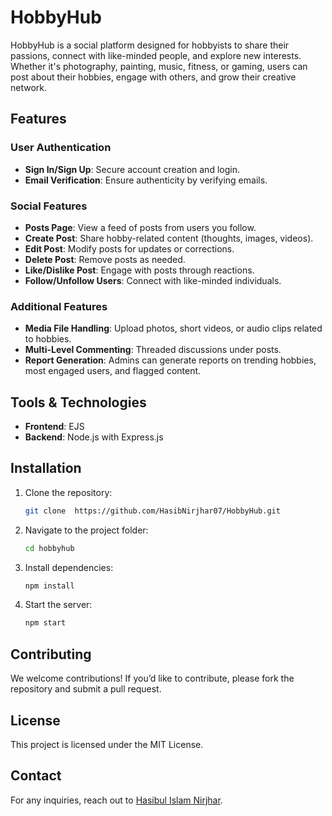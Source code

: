 # HobbyHub

HobbyHub is a social platform designed for hobbyists to share their passions, connect with like-minded people, and explore new interests. Whether it's photography, painting, music, fitness, or gaming, users can post about their hobbies, engage with others, and grow their creative network.

## Features

### User Authentication
- **Sign In/Sign Up**: Secure account creation and login.
- **Email Verification**: Ensure authenticity by verifying emails.

### Social Features
- **Posts Page**: View a feed of posts from users you follow.
- **Create Post**: Share hobby-related content (thoughts, images, videos).
- **Edit Post**: Modify posts for updates or corrections.
- **Delete Post**: Remove posts as needed.
- **Like/Dislike Post**: Engage with posts through reactions.
- **Follow/Unfollow Users**: Connect with like-minded individuals.

### Additional Features
- **Media File Handling**: Upload photos, short videos, or audio clips related to hobbies.
- **Multi-Level Commenting**: Threaded discussions under posts.
- **Report Generation**: Admins can generate reports on trending hobbies, most engaged users, and flagged content.

## Tools & Technologies
- **Frontend**: EJS
- **Backend**: Node.js with Express.js

## Installation

1. Clone the repository:
   ```sh
   git clone  https://github.com/HasibNirjhar07/HobbyHub.git
   ```
2. Navigate to the project folder:
   ```sh
   cd hobbyhub
   ```
3. Install dependencies:
   ```sh
   npm install
   ```
4. Start the server:
   ```sh
   npm start
   ```

## Contributing

We welcome contributions! If you’d like to contribute, please fork the repository and submit a pull request.

## License

This project is licensed under the MIT License.

## Contact

For any inquiries, reach out to [Hasibul Islam Nirjhar](mailto:hasibnirjhar100@gmail.com).



